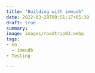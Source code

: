 ```yaml
---
title: "Building with immudb"
date: 2022-03-28T09:51:17+05:30
draft: true
summary: 
image: images/roadtrip03.webp
tags:
- Go
  - immudb
- Testing

---
```



